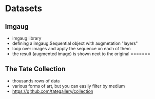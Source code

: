 # Datasets

## Imgaug
- imgaug library
- defining a imgaug.Sequential object with augmetation "layers"
- loop over images and apply the sequence on each of them
- the result (augmented image) is shown next to the original
=======

## The Tate Collection
- thousands rows of data
- various forms of art, but you can easily filter by medium
- https://github.com/tategallery/collection